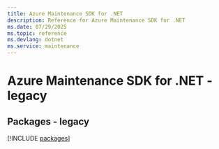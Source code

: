 ```yaml
---
title: Azure Maintenance SDK for .NET
description: Reference for Azure Maintenance SDK for .NET
ms.date: 07/29/2025
ms.topic: reference
ms.devlang: dotnet
ms.service: maintenance
---
```

# Azure Maintenance SDK for .NET - legacy
## Packages - legacy
[!INCLUDE [packages](maintenance-index.md)]